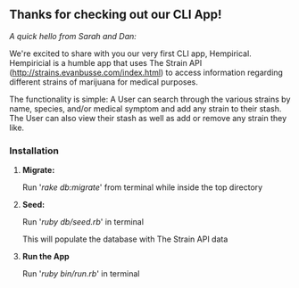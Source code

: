## Thanks for checking out our CLI App!

*A quick hello from Sarah and Dan:*

We're excited to share with you our very first CLI app, Hempirical. Hempiricial is a humble app that uses The Strain API (http://strains.evanbusse.com/index.html) to access information regarding different strains of marijuana for medical purposes.

The functionality is simple: A User can search through the various strains by name, species, and/or medical symptom and add any strain to their stash. The User can also view their stash as well as add or remove any strain they like.


### Installation

1. **Migrate:**  

    Run '*rake db:migrate*' from terminal while inside the top directory

2. **Seed:**

    Run '*ruby db/seed.rb*' in terminal

    This will populate the database with The Strain API data

3. **Run the App**  

    Run '*ruby bin/run.rb*' in terminal

